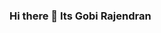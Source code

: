 ### Hi there 👋 Its Gobi Rajendran

<!--
**githubgobi/githubgobi** is a ✨ _special_ ✨ repository because its `README.md` (this file) appears on your GitHub profile.

Here are some ideas to get you started:

- 🔭 I’m currently working on Laravel,Vue,React
- 🌱 I’m currently learning Python- 👯 I’m looking to collaborate on ...
<!--- 🤔 I’m looking for help with ...
- 💬 Ask me about ...
- 📫 How to reach me: 
<!--- 😄 Pronouns: ...
- ⚡ Fun fact: People say nothing is impossible, but I do nothing every day
-->
